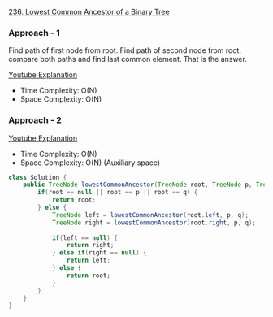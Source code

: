 
[236. Lowest Common Ancestor of a Binary Tree](https://leetcode.com/problems/lowest-common-ancestor-of-a-binary-tree/)

### Approach - 1

Find path of first node from root.
Find path of second node from root.
compare both paths and find last common element. That is the answer.

[Youtube Explanation](https://www.youtube.com/watch?v=_-QHfMDde90)

- Time Complexity: O(N)
- Space Complexity: O(N)

### Approach - 2

[Youtube Explanation](https://www.youtube.com/watch?v=_-QHfMDde90)

- Time Complexity: O(N)
- Space Complexity: O(N) (Auxiliary space)

```java
class Solution {
    public TreeNode lowestCommonAncestor(TreeNode root, TreeNode p, TreeNode q) {
        if(root == null || root == p || root == q) {
            return root;
        } else {
            TreeNode left = lowestCommonAncestor(root.left, p, q);
            TreeNode right = lowestCommonAncestor(root.right, p, q);
            
            if(left == null) {
                return right;
            } else if(right == null) {
                return left;
            } else {
                return root;
            }
        }
    }
}
```

